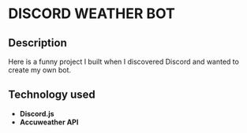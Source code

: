 # DISCORD WEATHER BOT
## Description
Here is a funny project I built when I discovered Discord and wanted to create my own bot.

## Technology used
- **Discord.js**
- **Accuweather API**
